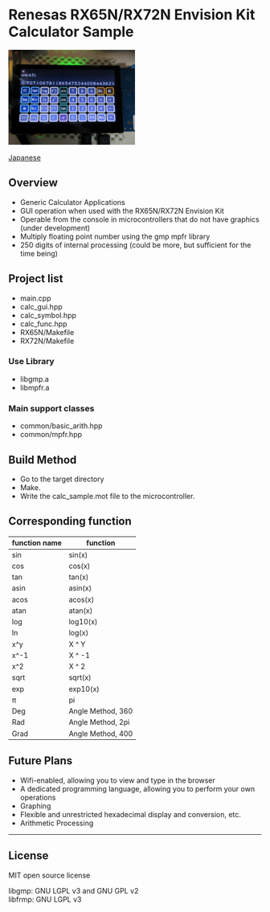 Renesas RX65N/RX72N Envision Kit Calculator Sample
=========

<img src="../docs/calc_sample.jpg" width="50%">

[Japanese](READMEja.md)
   
## Overview

 - Generic Calculator Applications
 - GUI operation when used with the RX65N/RX72N Envision Kit
 - Operable from the console in microcontrollers that do not have graphics (under development)
 - Multiply floating point number using the gmp mpfr library
 - 250 digits of internal processing (could be more, but sufficient for the time being)

## Project list

 - main.cpp
 - calc_gui.hpp
 - calc_symbol.hpp
 - calc_func.hpp
 - RX65N/Makefile
 - RX72N/Makefile

### Use Library

 - libgmp.a
 - libmpfr.a

### Main support classes

 - common/basic_arith.hpp
 - common/mpfr.hpp
   
## Build Method

 - Go to the target directory
 - Make.
 - Write the calc_sample.mot file to the microcontroller.

## Corresponding function

|function name|function|
|---|-------|
|sin|sin(x)|
|cos|cos(x)|
|tan|tan(x)|
|asin|asin(x)|
|acos|acos(x)|
|atan|atan(x)|
|log|log10(x)|
|ln|log(x)|
|x^y|X ^ Y|
|x^-1|X ^ -1|
|x^2|X ^ 2|
|sqrt|sqrt(x)|
|exp|exp10(x)|
|π|pi|
|Deg|Angle Method, 360|
|Rad|Angle Method, 2pi|
|Grad|Angle Method, 400|

## Future Plans

- Wifi-enabled, allowing you to view and type in the browser
- A dedicated programming language, allowing you to perform your own operations
- Graphing
- Flexible and unrestricted hexadecimal display and conversion, etc.
- Arithmetic Processing

-----
   
License
----
   
MIT open source license   

libgmp:  GNU LGPL v3 and GNU GPL v2   
libfrmp: GNU LGPL v3   
